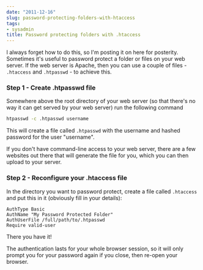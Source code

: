```yaml
---
date: "2011-12-16"
slug: password-protecting-folders-with-htaccess
tags:
- sysadmin
title: Password protecting folders with .htaccess
---
```


I always forget how to do this, so I'm posting it on here for posterity. Sometimes it's useful to password protect a folder or files on your web server. If the web server is Apache, then you can use a couple of files - `.htaccess` and `.htpasswd` - to achieve this.<!--more-->

### Step 1 - Create .htpasswd file

Somewhere above the root directory of your web server (so that there's no way it can get served by your web server) run the following command

```bash
htpasswd -c .htpasswd username
```

This will create a file called `.htpasswd` with the username and hashed password for the user "username".

If you don't have command-line access to your web server, there are a few websites out there that will generate the file for you, which you can then upload to your server.

### Step 2 - Reconfigure your .htaccess file

In the directory you want to password protect, create a file called `.htaccess` and put this in it (obviously fill in your details):

```apacheconf
AuthType Basic
AuthName "My Password Protected Folder"
AuthUserFile /full/path/to/.htpasswd
Require valid-user
```

There you have it!

The authentication lasts for your whole browser session, so it will only prompt you for your password again if you close, then re-open your browser.
